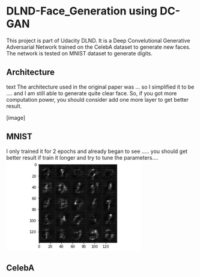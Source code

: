 # DLND-Face_Generation using DC-GAN

This project is part of Udacity DLND. It is a Deep Convelutional Generative Adversarial Network trained on the CelebA dataset to generate new faces. The network is tested on MNIST dataset to generate digits.

## Architecture
text
The architecture used in the original paper was ... 
so I simplified it to be .... and I am still able to generate quite clear face. So, if you got more computation power, you should consider add one more layer to get better result.

[image]

## MNIST
I only trained it for 2 epochs and already began to see .....  you should get better result if train it longer and try to tune the parameters....
![](https://github.com/Xfan1025/DLND-Face_Generation/blob/master/assets/mnist_test.gif)

## CelebA
